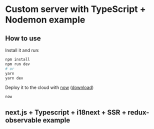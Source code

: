 # Custom server with TypeScript + Nodemon example

## How to use

Install it and run:

```bash
npm install
npm run dev
# or
yarn
yarn dev
```

Deploy it to the cloud with [now](https://zeit.co/now) ([download](https://zeit.co/download))

```bash
now
```

## next.js + Typescript + i18next + SSR + redux-observable example
